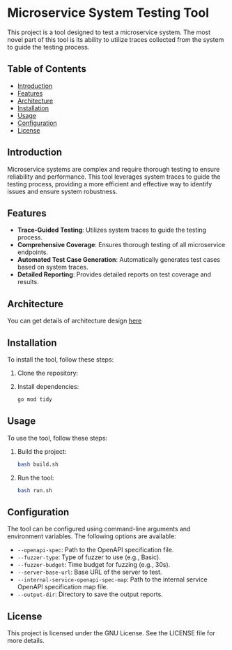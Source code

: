 # Microservice System Testing Tool

This project is a tool designed to test a microservice system. The most novel part of this tool is its ability to utilize traces collected from the system to guide the testing process.

## Table of Contents

- [Introduction](#introduction)
- [Features](#features)
- [Architecture](#architecture)
- [Installation](#installation)
- [Usage](#usage)
- [Configuration](#configuration)
- [License](#license)

## Introduction

Microservice systems are complex and require thorough testing to ensure reliability and performance. This tool leverages system traces to guide the testing process, providing a more efficient and effective way to identify issues and ensure system robustness.

## Features

- **Trace-Guided Testing**: Utilizes system traces to guide the testing process.
- **Comprehensive Coverage**: Ensures thorough testing of all microservice endpoints.
- **Automated Test Case Generation**: Automatically generates test cases based on system traces.
- **Detailed Reporting**: Provides detailed reports on test coverage and results.

## Architecture

You can get details of architecture design [here](docs/design.md)

## Installation

To install the tool, follow these steps:

1. Clone the repository:

2. Install dependencies:
    ```sh
    go mod tidy
    ```

## Usage

To use the tool, follow these steps:

1. Build the project:
    ```sh
    bash build.sh
    ```

2. Run the tool:
    ```sh
    bash run.sh
    ```

## Configuration

The tool can be configured using command-line arguments and environment variables. The following options are available:

- `--openapi-spec`: Path to the OpenAPI specification file.
- `--fuzzer-type`: Type of fuzzer to use (e.g., Basic).
- `--fuzzer-budget`: Time budget for fuzzing (e.g., 30s).
- `--server-base-url`: Base URL of the server to test.
- `--internal-service-openapi-spec-map`: Path to the internal service OpenAPI specification map file.
- `--output-dir`: Directory to save the output reports.

## License

This project is licensed under the GNU License. See the LICENSE file for more details.

